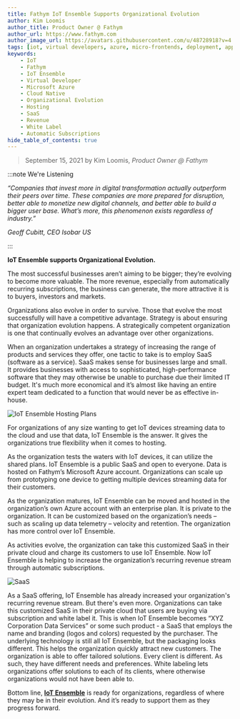 ```yaml
---
title: Fathym IoT Ensemble Supports Organizational Evolution
author: Kim Loomis
author_title: Product Owner @ Fathym
author_url: https://www.fathym.com
author_image_url: https://avatars.githubusercontent.com/u/48728918?v=4
tags: [iot, virtual developers, azure, micro-frontends, deployment, applications]
keywords:
    - IoT
    - Fathym
    - IoT Ensemble
    - Virtual Developer
    - Microsoft Azure
    - Cloud Native
    - Organizational Evolution
    - Hosting
    - SaaS
    - Revenue
    - White Label
    - Automatic Subscriptions
hide_table_of_contents: true
--- 
```


> September 15, 2021 by Kim Loomis, _Product Owner @ Fathym_

:::note We're Listening

_“Companies that invest more in digital transformation actually outperform their peers over time. These companies are more prepared for disruption, better able to monetize new digital channels, and better able to build a bigger user base. What’s more, this phenomenon exists regardless of industry.”_

_Geoff Cubitt, CEO Isobar US_

:::

**IoT Ensemble supports Organizational Evolution.**

The most successful businesses aren’t aiming to be bigger; they’re evolving to become more valuable. The more revenue, especially from automatically recurring subscriptions, the business can generate, the more attractive it is to buyers, investors and markets.

Organizations also evolve in order to survive. Those that evolve the most successfully will have a competitive advantage. Strategy is about ensuring that organization evolution happens. A strategically competent organization is one that continually evolves an advantage over other organizations.

When an organization undertakes a strategy of increasing the range of products and services they offer, one tactic to take is to employ SaaS (software as a service). SaaS makes sense for businesses large and small. It provides businesses with access to sophisticated, high-performance software that they may otherwise be unable to purchase due their limited IT budget. It's much more economical and it’s almost like having an entire expert team dedicated to a function that would never be as effective in-house.

![IoT Ensemble Hosting Plans](https://www.fathym.com/iot/img/isometric-iot-ensemble-lcu-whitelabel-white.png)

For organizations of any size wanting to get IoT devices streaming data to the cloud and use that data, IoT Ensemble is the answer. It gives the organizations true flexibility when it comes to hosting.

As the organization tests the waters with IoT devices, it can utilize the shared plans. IoT Ensemble is a public SaaS and open to everyone. Data is hosted on Fathym’s Microsoft Azure account. Organizations can scale up from prototyping one device to getting multiple devices streaming data for their customers.

As the organization matures, IoT Ensemble can be moved and hosted in the organization’s own Azure account with an enterprise plan. It is private to the organization. It can be customized based on the organization’s needs – such as scaling up data telemetry – velocity and retention. The organization has more control over IoT Ensemble.

As activities evolve, the organization can take this customized SaaS in their private cloud and charge its customers to use IoT Ensemble. Now IoT Ensemble is helping to increase the organization’s recurring revenue stream through automatic subscriptions.

![SaaS](https://www.fathym.com/img/saas_1000pixelwide.png)

As a SaaS offering, IoT Ensemble has already increased your organization's recurring revenue stream. But there's even more. Organizations can take this customized SaaS in their private cloud that users are buying via subscription and white label it. This is when IoT Ensemble becomes “XYZ Corporation Data Services” or some such product - a SaaS that employs the name and branding (logos and colors) requested by the purchaser. The underlying technology is still all IoT Ensemble, but the packaging looks different. This helps the organization quickly attract new customers. The organization is able to offer tailored solutions. Every client is different. As such, they have different needs and preferences. White labeling lets organizations offer solutions to each of its clients, where otherwise organizations would not have been able to.

Bottom line, **[IoT Ensemble](https://www.fathym.com)** is ready for organizations, regardless of where they may be in their evolution. And it’s ready to support them as they progress forward.
